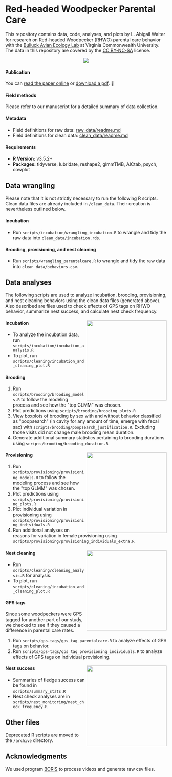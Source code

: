 # Red-headed Woodpecker Parental Care 

This repository contains data, code, analyses, and plots by L. Abigail Walter for research on Red-headed Woodpecker (RHWO) parental care behavior with the [Bulluck Avian Ecology Lab](https://rampages.us/bullucklab) at Virginia Commonwealth University. The data in this repository are covered by the [CC BY-NC-SA](https://creativecommons.org/licenses/by-nc-sa/4.0/) license. 

<div align = "center"><img src="images/prov_clip_1.gif" align="center" /></div>

#### Publication

You can <a href = "https://doi.org/10.5751/JFO-00089-930203">read the paper online</a> or <a href = "https://journal.afonet.org/vol93/iss2/art3/JFO-2022-89.pdf">download a pdf</a>. :page_facing_up:

#### Field methods

Please refer to our manuscript for a detailed summary of data collection. 

#### Metadata

- Field definitions for raw data: <a href = "https://github.com/lawalter/rhwo-parental-care/blob/master/raw_data/readme.md">raw_data/readme.md</a>
- Field definitions for clean data: <a href = "https://github.com/lawalter/rhwo-parental-care/blob/master/clean_data/readme.md">clean_data/readme.md</a>

#### Requirements

- <b>R Version:</b> v3.5.2+
- <b>Packages:</b> tidyverse, lubridate, reshape2, glmmTMB, AICtab, psych, cowplot

## Data wrangling

Please note that it is not strictly necessary to run the following R scripts. Clean data files are already included in `/clean_data`. Their creation is nevertheless outlined below.

#### Incubation

- Run `scripts/incubation/wrangling_incubation.R` to wrangle and tidy the raw data into `clean_data/incubation.rds`.

#### Brooding, provisioning, and nest cleaning

- Run `scripts/wrangling_parentalcare.R` to wrangle and tidy the raw data into `clean_data/behaviors.csv`.

## Data analyses

The following scripts are used to analyze incubation, brooding, provisioning, and nest cleaning behaviors using the clean data files (generated above). Also described are files used to check effects of GPS tags on RHWO behavior, summarize nest success, and calculate nest check frequency.

#### Incubation <img width=250px src="images/head_out.gif" align="right" />

- To analyze the incubation data, run `scripts/incubation/incubation_analysis.R`
- To plot, run `scripts/cleaning/incubation_and_cleaning_plot.R`

#### Brooding 

1. Run `scripts/brooding/brooding_models.R` to follow the modeling process and see how the "top GLMM" was chosen. 
2. Plot predictions using `scripts/brooding/brooding_plots.R`
3. View boxplots of brooding by sex with and without behavior classified as "poopsearch" (in cavity for any amount of time, emerge with fecal sac) with `scripts/brooding/poopsearch_justification.R`. Excluding those visits did not change male brooding mean duration.
4. Generate additional summary statistics pertaining to brooding durations using `scripts/brooding/brooding_duration.R`

#### Provisioning <img width=250px src="images/prov_clip_4.gif" align="right" />

1. Run `scripts/provisioning/provisioning_models.R` to follow the modeling process and see how the "top GLMM" was chosen. 
2. Plot predictions using `scripts/provisioning/provisioning_plots.R`
3. Plot individual variation in provisioning using `scripts/provisioning/provisioning_individuals.R`
4. Run additional analyses on reasons for variation in female provisioning using `scripts/provisioning/provisioning_individuals_extra.R`

#### Nest cleaning <img width=250px src="images/clean_clip.gif" align="right" />

- Run `scripts/cleaning/cleaning_analysis.R` for analysis. 
- To plot, run `scripts/cleaning/incubation_and_cleaning_plot.R`

#### GPS tags

Since some woodpeckers were GPS tagged for another part of our study, we checked to see if they caused a difference in parental care rates.

1. Run `scripts/gps-tags/gps_tag_parentalcare.R` to analyze effects of GPS tags on behavior.
2. Run `scripts/gps-tags/gps_tag_provisioning_individuals.R` to analyze effects of GPS tags on individual provisioning.

#### Nest success <img width=250px src="images/chick_clip_1.gif" align="right" />

- Summaries of fledge success can be found in `scripts/summary_stats.R`
- Nest check analyses are in `scripts/nest_monitoring/nest_check_frequency.R`

## Other files

Deprecated R scripts are moved to the `/archive` directory.

## Acknowledgments

We used program [BORIS](https://www.boris.unito.it/) to process videos and generate raw csv files.
